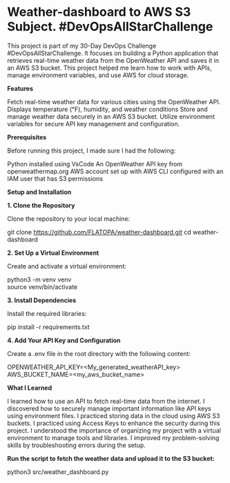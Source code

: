 # Weather-dashboard to AWS S3 Subject.   #DevOpsAllStarChallenge

This project is part of my 30-Day DevOps Challenge #DevOpsAllStarChallenge. It focuses on building a Python application that retrieves real-time weather data from the OpenWeather API and saves it in an AWS S3 bucket. This project helped me learn how to work with APIs, manage environment variables, and use AWS for cloud storage.

**Features**

Fetch real-time weather data for various cities using the OpenWeather API.
Displays temperature (°F), humidity, and weather conditions
Store and manage weather data securely in an AWS S3 bucket.
Utilize environment variables for secure API key management and configuration.

**Prerequisites**

Before running this project, I made sure I had the following:

Python installed using VsCode
An OpenWeather API key from openweathermap.org
AWS account set up with AWS CLI configured with an IAM user that has S3 permissions

**Setup and Installation**

**1. Clone the Repository**

Clone the repository to your local machine:

git clone https://github.com/FLATOPA/weather-dashboard.git
cd weather-dashboard

**2. Set Up a Virtual Environment**

Create and activate a virtual environment:

python3 -m venv venv  
source venv/bin/activate

**3. Install Dependencies**

Install the required libraries:

pip install -r requirements.txt

**4. Add Your API Key and Configuration**

Create a .env file in the root directory with the following content:

OPENWEATHER_API_KEY=<My_generated_weatherAPI_key>  
AWS_BUCKET_NAME=<my_aws_bucket_name>


**What I Learned**

I learned how to use an API to fetch real-time data from the internet.
I discovered how to securely manage important information like API keys using environment files.
I practiced storing data in the cloud using AWS S3 buckets.
I practiced using Access Keys to enhance the security during this project.
I understood the importance of organizing my project with a virtual environment to manage tools and libraries.
I improved my problem-solving skills by troubleshooting errors during the setup.

**Run the script to fetch the weather data and upload it to the S3 bucket:**

python3 src/weather_dashboard.py
